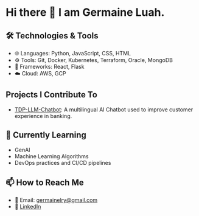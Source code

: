 # Hi there 👋 I am Germaine Luah.

## 🛠️ Technologies & Tools
- 🌐 Languages: Python, JavaScript, CSS, HTML
- ⚙️ Tools: Git, Docker, Kubernetes, Terraform, Oracle, MongoDB
- 🧪 Frameworks: React, Flask
- ☁️ Cloud: AWS, GCP

## Projects I Contribute To

- [TDP-LLM-Chatbot](https://github.com/KevinTan1203/TDP-LLM-Chatbot.git): A multilingual AI Chatbot used to improve customer experience in banking.

## 🌱 Currently Learning
- GenAI
- Machine Learning Algorithms
- DevOps practices and CI/CD pipelines

## 📫 How to Reach Me
- 📧 Email: germainelry@gmail.com
- 💼 [LinkedIn](https://linkedin.com/in/germainelry)
<!---
germainelry/germainelry is a ✨ special ✨ repository because its `README.md` (this file) appears on your GitHub profile.
You can click the Preview link to take a look at your changes.
--->
